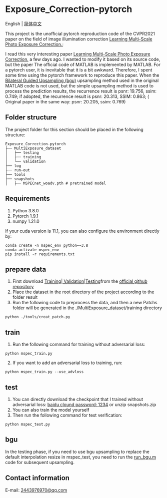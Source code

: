 # Exposure_Correction-pytorch
English | [简体中文](README-CN.md)

This project is the unofficial pytorch reproduction code of the CVPR2021 paper on the field of image illumination correction [Learning Multi-Scale Photo Exposure Correction.](https://arxiv.org/pdf/2003.11596.pdf);
    
I read this very interesting paper [Learning Multi-Scale Photo Exposure Correction.](https://arxiv.org/pdf/2003.11596.pdf) a few days ago. I wanted to modify it based on its source code, but the paper The official code of MATLAB is implemented by MATLAB. For a pytorch user, it is inevitable that it is a bit awkward. Therefore, I spent some time using the pytorch framework to reproduce this paper. When the [Bilateral Guided Upsampling (bgu)](Image_upsample_tools/run_bgu.m) upsampling method used in the original MATLAB code is not used, but the simple upsampling method is used to process the prediction results, the recurrence result is psnr: 19.756, ssim: 0.749; if adopted, the recurrence result is psnr: 20.313, SSIM: 0.863; ( Original paper in the same way: psnr: 20.205, ssim: 0.769)
    

## Folder structure
The project folder for this section should be placed in the following structure:
```
Exposure_Correction-pytorch
├── MultiExposure_dataset
│   ├── testing
│   ├── training
│   └── validation
├── log
├── run-out
├── tools
├── snapshots
│   ├── MSPECnet_woadv.pth # pretrained model
```
## Requirements

1. Python  3.8.0
2. Pytorch 1.9.1
3. numpy   1.21.0

If your cuda version is 11.1, you can also configure the environment directly by:
```
conda create -n mspec_env python==3.8
conda activate mspec_env
pip install -r requirements.txt
```
## prepare data
1. First download [Training](https://edef4.pcloud.com/cBZsMTq3hZN7kc8TZZZnC3VykZ2ZZn0JZkZMRnXCkZ4kZk0ZrZ9VZR5ZaXZg7ZiVZF5Z2kZI7ZjVZn0ZmXZxYmBZpcTsy4MBRjbYa2aOkB4ohVlGpQFk/training.zip)|[ Validation](https://edef2.pcloud.com/cBZAYvx3hZxjuI8TZZZxtaVykZ2ZZn0JZkZuHahJZK0ZaZD7ZBkZTVZcXZIXZIkZE7ZuXZmkZGXZV5ZEVZLHmBZAAyRGB0KJBRvL0y7FmCG7X7bGz37/validation.zip)|[Testing](https://ln2.sync.com/dl/098a6c5e0/cienw23w-usca2rgh-u5fxiex-q7vydzkp)from the [official github repository](https://github.com/mahmoudnafifi/Exposure_Correction)
2. Place the dataset in the root directory of the project according to the folder result
3. Run the following code to preprocess the data, and then a new Patchs folder will be generated in the ./MultiExposure_dataset/training directory
```
python ./tools/creat_patch.py
```
## train
1. Run the following command for training without adversarial loss:
```
python mspec_train.py
```

2. If you want to add an adversarial loss to training, run:
```
python mspec_train.py --use_advloss
```

## test
1. You can directly download the checkpoint that I trained without adversarial loss: [baidu clound password: 1234](https://pan.baidu.com/s/1GlXrhQfdasCPStcPp5ahyQ) or unzip snapshots.zip
2. You can also train the model yourself
3. Then run the following command for test verification:
```
python mspec_test.py
```

## bgu
In the testing phase, if you need to use bgu upsampling to replace the default interpolation resize in mspec_test, you need to run the [run_bgu.m](Image_upsample_tools/run_bgu.m) code for subsequent upsampling.

## Contact information
E-mail: 2443976970@qq.com
